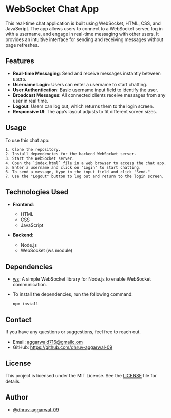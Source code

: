 
# WebSocket Chat App

This real-time chat application is built using WebSocket, HTML, CSS, and JavaScript. The app allows users to connect to a WebSocket server, log in with a username, and engage in real-time messaging with other users. It provides an intuitive interface for sending and receiving messages without page refreshes.


## Features

- **Real-time Messaging**: Send and receive messages instantly between users.
- **Username Login**: Users can enter a username to start chatting.
- **User Authentication**: Basic username input field to identify the user.
- **Broadcast Messages**: All connected clients receive messages from any user in real time.
- **Logout**: Users can log out, which returns them to the login screen.
- **Responsive UI**: The app’s layout adjusts to fit different screen sizes.


## Usage

To use this chat app:

    1. Clone the repository.
    2. Install dependencies for the backend WebSocket server.
    3. Start the WebSocket server.
    4. Open the `index.html` file in a web browser to access the chat app.
    5. Enter a username and click on "Login" to start chatting.
    6. To send a message, type in the input field and click "Send."
    7. Use the "Logout" button to log out and return to the login screen.




## Technologies Used

- **Frontend**:
  - HTML
  - CSS
  - JavaScript

- **Backend**:
  - Node.js
  - WebSocket (ws module)
## Dependencies

- [ws](https://www.npmjs.com/package/websocket): A simple WebSocket library for Node.js to enable WebSocket communication.
  
- To install the dependencies, run the following command:

    ```
    npm install 

    ```
## Contact

If you have any questions or suggestions, feel free to reach out.

- Email: aggarwald716@gmailc.om
- GitHub: https://github.com/dhruv-aggarwal-09
## License

This project is licensed under the MIT License. See the [LICENSE](https://github.com/dhruv-aggarwal-09/Chat-Application?tab=MIT-1-ov-file) file for details



## Author

- [@dhruv-aggarwal-09](https://github.com/dhruv-aggarwal-09)

